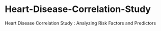 # Heart-Disease-Correlation-Study
Heart Disease Correlation Study : Analyzing Risk Factors and Predictors
